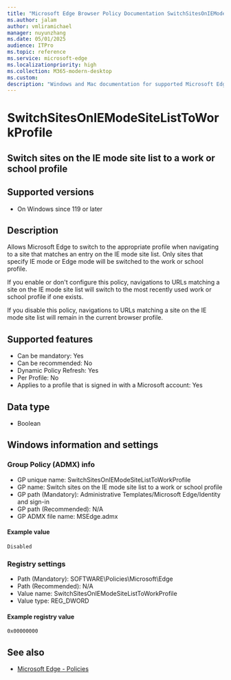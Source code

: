 ```yaml
---
title: "Microsoft Edge Browser Policy Documentation SwitchSitesOnIEModeSiteListToWorkProfile"
ms.author: jalam
author: vmliramichael
manager: nuyunzhang
ms.date: 05/01/2025
audience: ITPro
ms.topic: reference
ms.service: microsoft-edge
ms.localizationpriority: high
ms.collection: M365-modern-desktop
ms.custom:
description: "Windows and Mac documentation for supported Microsoft Edge Browser policy: Switch sites on the IE mode site list to a work or school profile"
---
```


<!--THIS FILE IS AUTOMATICALLY GENERATED. MANUAL CHANGES WILL BE OVERWRITTEN.-->
<!--Please contact the Microsoft Edge Manageability team with any questions.-->

# SwitchSitesOnIEModeSiteListToWorkProfile

## Switch sites on the IE mode site list to a work or school profile


## Supported versions

- On Windows since 119 or later

## Description

Allows Microsoft Edge to switch to the appropriate profile when navigating to a site that matches an entry on the IE mode site list. Only sites that specify IE mode or Edge mode will be switched to the work or school profile.

If you enable or don't configure this policy, navigations to URLs matching a site on the IE mode site list will switch to the most recently used work or school profile if one exists.

If you disable this policy, navigations to URLs matching a site on the IE mode site list will remain in the current browser profile.

## Supported features

- Can be mandatory: Yes
- Can be recommended: No
- Dynamic Policy Refresh: Yes
- Per Profile: No
- Applies to a profile that is signed in with a Microsoft account: Yes

## Data type

- Boolean

## Windows information and settings

### Group Policy (ADMX) info

- GP unique name: SwitchSitesOnIEModeSiteListToWorkProfile
- GP name: Switch sites on the IE mode site list to a work or school profile
- GP path (Mandatory): Administrative Templates/Microsoft Edge/Identity and sign-in
- GP path (Recommended): N/A
- GP ADMX file name: MSEdge.admx

#### Example value

```
Disabled
```

### Registry settings

- Path (Mandatory): SOFTWARE\Policies\Microsoft\Edge
- Path (Recommended): N/A
- Value name: SwitchSitesOnIEModeSiteListToWorkProfile
- Value type: REG_DWORD

#### Example registry value

```
0x00000000
```


## See also
- [Microsoft Edge - Policies](../microsoft-edge-policies.md)
